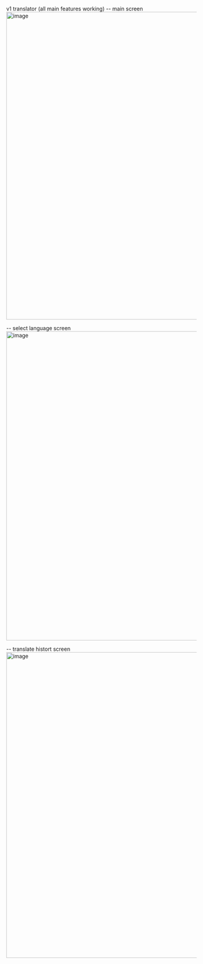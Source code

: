 v1 translator (all main features working)
-- main screen
<img width="814" alt="image" src="https://github.com/user-attachments/assets/5b68e967-ef40-48fb-9314-b63d8c8b0a59" />

-- select language screen
<img width="818" alt="image" src="https://github.com/user-attachments/assets/cd1ff3dc-6650-45ae-b639-6ccdec3087db" />

-- translate histort screen
<img width="809" alt="image" src="https://github.com/user-attachments/assets/c333fd5a-2890-4b49-9f0b-f2f8a935a2fb" />
